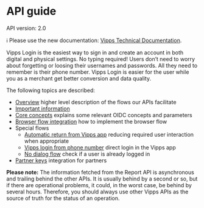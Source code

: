 <!-- START_METADATA
---
title: Introduction
sidebar_label: API guide
sidebar_position: 30
pagination_prev: Null
pagination_next: Null
---
END_METADATA -->

# API guide

API version: 2.0

<!-- START_COMMENT -->

ℹ️ Please use the new documentation:
[Vipps Technical Documentation](https://vippsas.github.io/vipps-developer-docs/).

<!-- END_COMMENT -->

Vipps Login is the easiest way to sign in and create an account in both digital and physical settings. No typing required! Users don’t need to worry about forgetting or loosing their usernames and passwords. All they need to remember is their phone number. Vipps Login is easier for the user while you as a merchant get better conversion and data quality.

The following topics are described:

- [Overview](overview.md) higher level description of the flows our APIs facilitate
- [Important information](important-information.md) 
- [Core concepts](core-concepts.md) explains some relevant OIDC concepts and parameters
- [Browser flow integration](integration.md) how to implement the browser flow
- Special flows
    - [Automatic return from Vipps app](flows/automatic-return.md) reducing required user interaction when appropriate
    - [Vipps login from phone number](flows/ciba-flows.md) direct login in the Vipps app
    - [No dialog flow](flows/no-dialog.md) check if a user is already logged in
- [Partner keys](partner-keys.md) integration for partners

**Please note:** The information fetched from the Report API is
asynchronous and trailing behind the other APIs. It is usually behind
by a second or so, but if there are operational problems, it could, in the worst
case, be behind by several hours. Therefore, you should always use other
Vipps APIs as the source of truth for the status of an operation.

